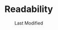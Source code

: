 ---
parent:: [[ER2OWS-10-MOC_Willemstad]]
title: 'Readability'
date: Last Modified 
permalink: /typ/read/
eleventyNavigation:
  key: Readability
  order: 330
  parent: Typography
  title: 'Readability'
---